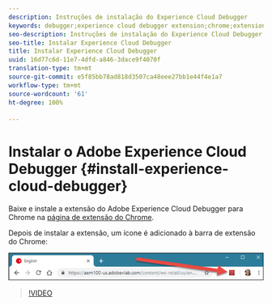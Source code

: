 ```yaml
---
description: Instruções de instalação do Experience Cloud Debugger
keywords: debugger;experience cloud debugger extension;chrome;extension;install
seo-description: Instruções de instalação do Experience Cloud Debugger
seo-title: Instalar Experience Cloud Debugger
title: Instalar Experience Cloud Debugger
uuid: 16d77c6d-11e7-4dfd-a846-3dace9f4070f
translation-type: tm+mt
source-git-commit: e5f85bb78ad818d3507ca48eee27bb1e44f4e1a7
workflow-type: tm+mt
source-wordcount: '61'
ht-degree: 100%

---
```



# Instalar o Adobe Experience Cloud Debugger {#install-experience-cloud-debugger}

Baixe e instale a extensão do Adobe Experience Cloud Debugger para Chrome na [página de extensão do Chrome](https://chrome.google.com/webstore/detail/adobe-experience-cloud-de/ocdmogmohccmeicdhlhhgepeaijenapj).

Depois de instalar a extensão, um ícone é adicionado à barra de extensão do Chrome:

![](assets/start-icon.jpg)

>[!VIDEO](https://video.tv.adobe.com/v/23114t2/)
